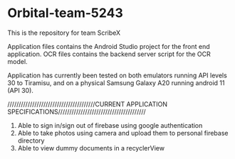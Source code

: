 # Orbital-team-5243

This is the repository for team ScribeX

Application files contains the Android Studio project for the front end application.
OCR files contains the backend server script for the OCR model.

Application has currently been tested on both emulators running API levels 30 to Tiramisu, and on a physical Samsung Galaxy A20 running android 11 (API 30).

///////////////////////////////////////CURRENT APPLICATION SPECIFICATIONS///////////////////////////////////////
1. Able to sign in/sign out of firebase using google authentication
2. Able to take photos using camera and upload them to personal firebase directory
3. Able to view dummy documents in a recyclerView
